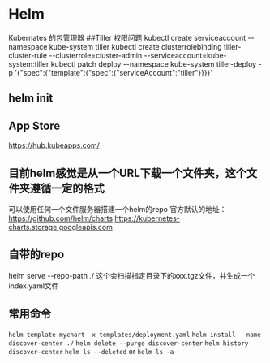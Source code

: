 # Helm
Kubernates 的包管理器
##Tiller 权限问题
kubectl create serviceaccount --namespace kube-system tiller
kubectl create clusterrolebinding tiller-cluster-rule --clusterrole=cluster-admin --serviceaccount=kube-system:tiller
kubectl patch deploy --namespace kube-system tiller-deploy -p '{"spec":{"template":{"spec":{"serviceAccount":"tiller"}}}}'
## helm init
## App Store
https://hub.kubeapps.com/
## 目前helm感觉是从一个URL下载一个文件夹，这个文件夹遵循一定的格式
可以使用任何一个文件服务器搭建一个helm的repo
官方默认的地址：https://github.com/helm/charts
https://kubernetes-charts.storage.googleapis.com
## 自带的repo
helm serve --repo-path ./
这个会扫描指定目录下的xxx.tgz文件，并生成一个index.yaml文件
## 常用命令
`helm template mychart -x templates/deployment.yaml`
`helm install --name discover-center ./`
`helm delete --purge discover-center`
`helm history discover-center`
`helm ls --deleted` or `helm ls -a`
